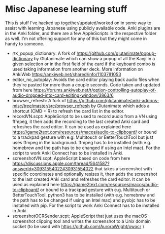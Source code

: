 # Misc Japanese learning stuff
This is stuff I've hacked up together/updated/worked on in some way to assist with learning Japanese using publicly available code.
Anki plugins are in the Anki folder, and there are a few AppleScripts in the respective folder as well. I'm not offering support for any of this but they might come in handy to someone.

- rtk_popup_dictionary: A fork of https://github.com/glutanimate/popup-dictionary by Glutanimate which can show a popup of all the Kanji in a given selection or in the first field of the card if the keyboard combo is used taking information from another deck. More information on AnkiWeb https://ankiweb.net/shared/info/1103781053
- editor_no_autoplay: Avoids the card editor playing back audio files when they're pasted for more than a couple seconds. Code taken and updated from here https://forums.ankiweb.net/t/option-controlling-autoplay-of-audio-dropped-into-card-editing-window/3863/6
- browser_refresh: A fork of https://github.com/glutanimate/anki-addons-misc/tree/master/src/browser_refresh by Glutanimate which adds a shortcut (CMD + R) to refresh the card list in the editor.
- recordVN.scpt: AppleScript to be used to record audio from a VN using ffmpeg, it then adds the recording to the last created Anki card and refreshes the card editor. It can be used as explained here https://game2text.com/resources/macos/audio-to-clipboard/ or bound to a trackpad gesture with e.g. Multitouch or BetterTouchTool but just uses ffmpeg in the background. ffmpeg has to be installed (with e.g. homebrew and the path has to be changed if using an Intel mac). For the script to work Anki Connect has to be installed in Anki.
- screenshotVN.scpt: AppleScript based on code from here https://discussions.apple.com/thread/5641587?answerId=30931554022#30931554022 that takes a screenshot with specific coordinates and optionally resizes it, then adds the screenshot to the last created Anki card and refreshes the card editor. It can be used as explained here https://game2text.com/resources/macos/audio-to-clipboard/ or bound to a trackpad gesture with e.g. Multitouch or BetterTouchTool. python3 has to be installed (with e.g. homebrew and the path has to be changed if using an Intel mac) and pyobjc has to be installed with pip. For the script to work Anki Connect has to be installed in Anki.
- screenshotOCRSender.scpt: AppleScript that just uses the macOS screenshot clipping tool and writes the screenshot to a Unix domain socket (to be used with https://github.com/AuroraWright/owocr )